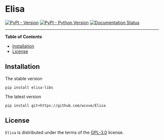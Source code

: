 # Elisa

[![PyPI - Version](https://img.shields.io/pypi/v/elisa-libs.svg)](https://pypi.org/project/elisa-libs)
[![PyPI - Python Version](https://img.shields.io/pypi/pyversions/elisa-libs.svg)](https://pypi.org/project/elisa-libs)
[![Documentation Status](https://readthedocs.org/projects/elisa-libs/badge/?version=latest)](https://elisa-libs.readthedocs.io/en/latest/?badge=latest)

-----

**Table of Contents**

- [Installation](#installation)
- [License](#license)

## Installation

The stable version

```console
pip install elisa-libs
```

The latest version

```console
pip install git+https://github.com/wcxve/Elisa
```

## License

`Elisa` is distributed under the terms of the [GPL-3.0](https://www.gnu.org/licenses/gpl-3.0-standalone.html) license.
